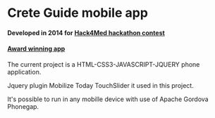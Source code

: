 # Crete Guide mobile app

#### Developed in 2014 for [Hack4Med hackathon contest](https://twitter.com/hack4medcrete)

#### [Award winning app](https://twitter.com/Hack4MedCrete/status/468359399434895360)

The current project is a HTML-CSS3-JAVASCRIPT-JQUERY phone application. 

Jquery plugin Mobilize Today TouchSlider it used in this project.

It's possible to run in any mobille device with use of Apache Gordova Phonegap.
